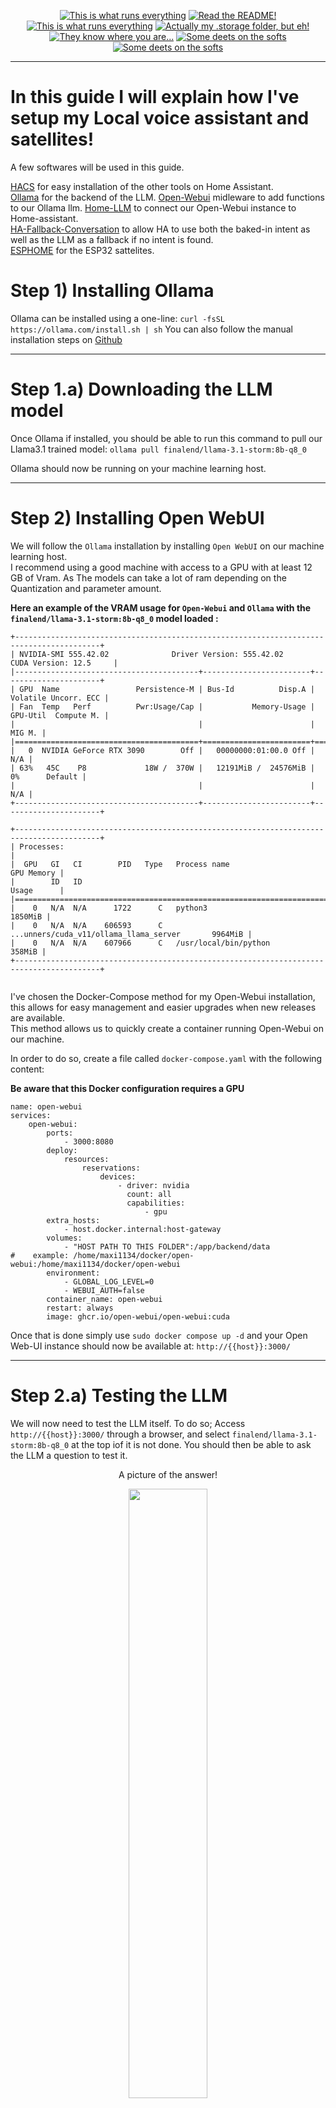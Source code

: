 <p align="center">
<a href="/documentation/hardware.md"><img src="https://img.shields.io/badge/Hardware%20Specifications-purple" alt="This is what runs everything"></a> <a href="/node-red/"><img src="https://img.shields.io/badge/Nodered%20Flows-red" alt="Read the README!"></a> 
<a href="/documentation/zigbee.md"><img src="https://img.shields.io/badge/Zigbee%20Devices-green" alt="This is what runs everything"></a>  <a href="/.storage/"><img src="https://img.shields.io/badge/Lovelace%20Interfaces-orange" alt="Actually my .storage folder, but eh!"></a>
<a href="/documentation/indoor_localization.md"><img src="https://img.shields.io/badge/Indoor%20Localization-blue" alt="They know where you are..."></a> 
<a href="/documentation/software.md"><img src="https://img.shields.io/badge/Software%20Usage-cyan" alt="Some deets on the softs"></a> <a href="/documentation/wifi.md"><img src="https://img.shields.io/badge/Networking-violet" alt="Some deets on the softs"></a> <br></p></p>

_____

# In this guide I will explain how I've setup my Local voice assistant and satellites!  
A few softwares will be used in this guide.

[HACS](https://hacs.xyz/) for easy installation of the other tools on Home Assistant.  
[Ollama](https://hacs.xyz/) for the backend of the LLM. 
[Open-Webui](https://github.com/open-webui/open-webui) midleware to add functions to our Ollama llm.
[Home-LLM](https://github.com/acon96/home-llm) to connect our Open-Webui instance to Home-assistant.  
[HA-Fallback-Conversation](https://github.com/m50/ha-fallback-conversation) to allow HA to use both the baked-in intent as well as the LLM as a fallback if no intent is found.  
[ESPHOME](https://esphome.io/components/voice_assistant.html) for the ESP32 sattelites.  


# Step 1) Installing Ollama

Ollama can be installed using a one-line: `curl -fsSL https://ollama.com/install.sh | sh`
You can also follow the manual installation steps on [Github](https://github.com/ollama/ollama/blob/main/docs/linux.md)

_____

# Step 1.a) Downloading the LLM model

Once Ollama if installed, you should be able to run this command to pull our Llama3.1 trained model: `ollama pull finalend/llama-3.1-storm:8b-q8_0`

Ollama should now be running on your machine learning host.

_____

# Step 2) Installing Open WebUI

We will follow the `Ollama` installation by installing `Open WebUI` on our machine learning host.   
I recommend using a good machine with access to a GPU with at least 12 GB of Vram. As The models can take a lot of ram depending on the Quantization and parameter amount.

**Here an example of the VRAM usage for  `Open-Webui` and `Ollama` with the `finalend/llama-3.1-storm:8b-q8_0` model loaded :**
```
+-----------------------------------------------------------------------------------------+
| NVIDIA-SMI 555.42.02              Driver Version: 555.42.02      CUDA Version: 12.5     |
|-----------------------------------------+------------------------+----------------------+
| GPU  Name                 Persistence-M | Bus-Id          Disp.A | Volatile Uncorr. ECC |
| Fan  Temp   Perf          Pwr:Usage/Cap |           Memory-Usage | GPU-Util  Compute M. |
|                                         |                        |               MIG M. |
|=========================================+========================+======================|
|   0  NVIDIA GeForce RTX 3090        Off |   00000000:01:00.0 Off |                  N/A |
| 63%   45C    P8             18W /  370W |   12191MiB /  24576MiB |      0%      Default |
|                                         |                        |                  N/A |
+-----------------------------------------+------------------------+----------------------+

+-----------------------------------------------------------------------------------------+
| Processes:                                                                              |
|  GPU   GI   CI        PID   Type   Process name                              GPU Memory |
|        ID   ID                                                               Usage      |
|=========================================================================================|
|    0   N/A  N/A      1722      C   python3                                      1850MiB |
|    0   N/A  N/A    606593      C   ...unners/cuda_v11/ollama_llama_server       9964MiB |
|    0   N/A  N/A    607966      C   /usr/local/bin/python                         358MiB |
+-----------------------------------------------------------------------------------------+


```

I've chosen the Docker-Compose method for my Open-Webui installation, this allows for easy management and easier upgrades when new releases are available.  
This method allows us to quickly create a container running Open-Webui on our machine.  

In order to do so, create a file called `docker-compose.yaml` with the following content:

**Be aware that this Docker configuration requires a GPU**
```
name: open-webui
services:
    open-webui:
        ports:
            - 3000:8080
        deploy:
            resources:
                reservations:
                    devices:
                        - driver: nvidia
                          count: all
                          capabilities:
                              - gpu
        extra_hosts:
            - host.docker.internal:host-gateway
        volumes:
            - "HOST PATH TO THIS FOLDER":/app/backend/data 
#    example: /home/maxi1134/docker/open-webui:/home/maxi1134/docker/open-webui
        environment:
            - GLOBAL_LOG_LEVEL=0
            - WEBUI_AUTH=false
        container_name: open-webui
        restart: always
        image: ghcr.io/open-webui/open-webui:cuda

```


Once that is done simply use `sudo docker compose up -d` and your Open Web-UI instance should now be available at: 
`http://{{host}}:3000/`
_____

# Step 2.a) Testing the LLM

We will now need to test the LLM itself.
To do so; Access `http://{{host}}:3000/` through a browser, and select `finalend/llama-3.1-storm:8b-q8_0` at the top iof it is not done. You should then be able to ask the LLM a question to test it.

<p align="center">A picture of the answer! </p>
<p align="middle">
<img src="/assets/open-webui_guide/test_llm.png" width="50%" />
</p>

___

# Step 3) Installing Home-LLM




- 1: You will first need to install the Home-LLM integration to Home-Assistant   
    Thankfuly, there is a neat button to do that easely on [their repo](https://github.com/acon96/home-llm)!



     [![Open your Home Assistant instance and open a repository inside the Home Assistant Community Store.](https://my.home-assistant.io/badges/hacs_repository.svg)](https://my.home-assistant.io/redirect/hacs_repository/?category=Integration&repository=home-llm&owner=acon96) 

- 2: Restart `Home Assistant`

- 3: You will then need to add the  `Home LLM Conversation` integration to Home-Assistant in order to connect Open WebUI to it.
    - 1: Access the `Settings` page.
    - 2: Click on `Devices & services`.
    - 3: Click on `+ ADD INTEGRATION` on the lower-right part of the screen.
    - 4: Type and then select `Local LLM Conversation`.
    - 5: Select the `Ollama API`.
    - 6: Enter the hostname or IP Address of your Open WebUI host.
    - 7: Enter the used port (You must append it with `/ollama/` such as `3000/ollama`).
    - 8: Enter `finalend/llama-3.1-storm:8b-q8_0` as the `Model Name*`
      - Enter your [Open Webui API Key](https://docs.openwebui.com/api/) under `API key`
      - Do not check `Use HTTPS`
      - leave `API Path*` as `/v1` 
    - 9: Press `Next`
    - 10: Select `Assist` under `Selected LLM API`
    - 11: Make sure the `Prompt Format*` is set to `Llama`
    - 12: Make sure `Enable in context learning (ICL) examples` is checked.
    - 13: Press `Sumbit`
    - 14: Press `Finish`

<p align="center">A gif of the process! </p>
<p align="middle">
  <img src="/assets/open-webui_guide/demo_process.gif" width="75%" />
<p>

_____

# Step 4) Installing [HA-Fallback-Conversation](https://github.com/m50/ha-fallback-conversation)


- 1:  Integrate Fallback Conversation to Home-Assistant
  - 1: Access the `HACS` page.
  - 2: Search for `Fallback`
  - 3: Click on `fallback_conversation`.
  - 4: Click on `Download` and install the integration
  - 5: Restart `Home Assistant` for the integration to be detected.
  - 6: Access the `Settings` page.
  - 7: Click on `Devices & services`.
  - 8: Click on `+ ADD INTEGRATION` on the lower-right part of the screen.
  - 8: Search for `Fallback`
  - 9: Click on `Fallback Conversation Agent`.
  - 10 Set the debug level at `Some Debug` for now. (Change it to `No debug` once everything is working.)
  - 11: Click `Sumbit`
  
- 2: Configure the Voice assistant within Home-assistant to use the newly added model through the `Fallback Conversation Agent`.
  - 1: Access the `Settings` page.
  - 2: Click on `Devices & services`.
  - 3: Click on `Fallback Conversation Agent`.
  - 4: Click on `CONFIGURE`.
  - 5: Select `Home assistant` as the `Primary Conversation Agent`.
  - 6: Select `LLM Model 'finalend/llama-3.1-storm:8b-q8_0' (remote)` as the `Falback conversation Agent`.


_____

# Step 5) Selecting the right agent in the Voice assistant settings.


 - 1: Access the `Settings` page.
 - 2: Click on `Voice assistants` page.
 - 3: Click on `Add Assistant`.
 - 4: Set the fields as wanted except for `Conversation Agent`.
 - 5: Select `Fallback Conversation Agent` as the `Conversation agent`.

_____

# Step 6) Setting up ESPHOME Voice assistant satellites.

The voice assistant are set on ESPHOME using ESP32-S3-Boxes.

You should be able to upload the following YAML to them through ESPhome and be able to add them to Home-assistant after that through the "Devices menu".

 - 1: Access the `ESPHOME` page.
 - 2: Click on `New Device`.
 - 3: Chose a name for this device.
 - 3: Click on `Skip this step`.
 - 4: Select `ESP32-S3`
 - 5: Click `Skip` On the `configuration created!` page.
 - 6: Click `Edit` on the newly created esphome entry.
 - 7: Copy and paste the following code to replace any present.
 - 8: Make sure that your `secrets` are properly set for wifi and the `API` key.


```
substitutions:
  name: esp32-s3-box-office-assistant
  friendly_name: ESP32 S3 Box 3 Office Assistant
  micro_wake_word_model: alexa
packages:
  esphome.voice-assistant: github://esphome/wake-word-voice-assistants/esp32-s3-box-3/esp32-s3-box-3.yaml@main
esphome:
  name: ${name}
  name_add_mac_suffix: false
  friendly_name: ${friendly_name}
api:
  encryption:
    key: !secret api_key_voice_assistant


wifi:
  ssid: !secret wifi_ssid
  password: !secret wifi_password
```

  - 9: Click on `Install`
  - 10: Select `Plug into this computer` (Be aware that using a browser with HTTPS is required for this step)
  - 11: Select the right COM port and click on `connect`.
  - 12: Add the newly detected ESPHome device to HA.
  - 13: Access the device in the device menu and press `configure` beside it.
  - 14: Check `Allow the device to perform Home Assistant actions.`

